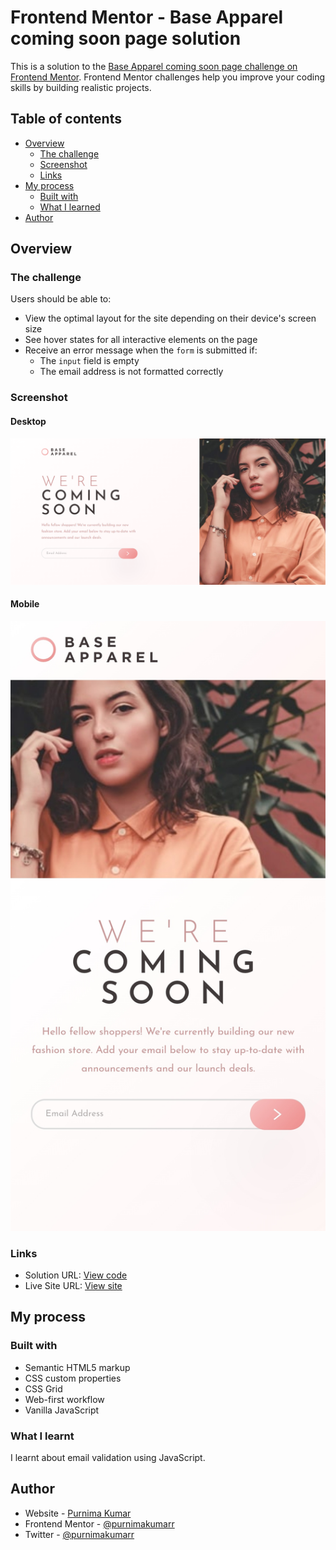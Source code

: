 # Frontend Mentor - Base Apparel coming soon page solution

This is a solution to the [Base Apparel coming soon page challenge on Frontend Mentor](https://www.frontendmentor.io/challenges/base-apparel-coming-soon-page-5d46b47f8db8a7063f9331a0). Frontend Mentor challenges help you improve your coding skills by building realistic projects.

## Table of contents

- [Overview](#overview)
  - [The challenge](#the-challenge)
  - [Screenshot](#screenshot)
  - [Links](#links)
- [My process](#my-process)
  - [Built with](#built-with)
  - [What I learned](#what-i-learned)
- [Author](#author)

## Overview

### The challenge

Users should be able to:

- View the optimal layout for the site depending on their device's screen size
- See hover states for all interactive elements on the page
- Receive an error message when the `form` is submitted if:
  - The `input` field is empty
  - The email address is not formatted correctly

### Screenshot

#### Desktop

![Desktop view of the site](./images/screenshot-desktop.png)

#### Mobile

![Mobile view of the site](./images/screenshot-mobile.jpg)

### Links

- Solution URL: [View code](https://github.com/purnimakumarr/frontendmentor/tree/main/base-apparel-coming-soon-page)
- Live Site URL: [View site](https://purnimakumarr.github.io/frontendmentor/base-apparel-coming-soon-page/)

## My process

### Built with

- Semantic HTML5 markup
- CSS custom properties
- CSS Grid
- Web-first workflow
- Vanilla JavaScript

### What I learnt

I learnt about email validation using JavaScript.

## Author

- Website - [Purnima Kumar](https://www.your-site.com)
- Frontend Mentor - [@purnimakumarr](https://www.frontendmentor.io/profile/purnimakumarr)
- Twitter - [@purnimakumarr](https://www.twitter.com/purnimakumarr)
